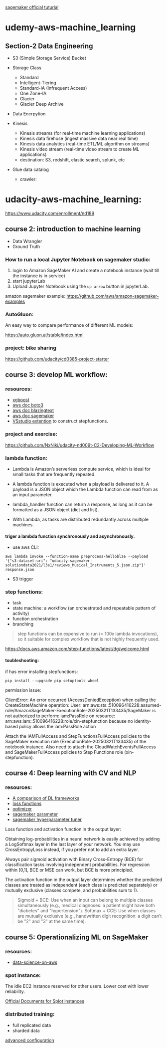 [sagemaker official tuturial](https://docs.aws.amazon.com/sagemaker/)

# udemy-aws-machine_learning

## Section-2 Data Engineering

- S3 (Simple Storage Service) Bucket
- Storage Class
  - Standard
  - Intelligent-Tiering
  - Standard-IA (Infrequent Access)
  - One Zone-IA
  - Glacier
  - Glacier Deep Archive
- Data Encrpytion
- Kinesis
  - Kinesis streams (for real-time machine learning applications)
  - Kinesis data firehose (ingest massive data near real time)
  - Kinesis data analytics (real-time ETL/ML algorithm on streams)
  - Kinesis video stream (real-time video stream to create ML applications)
  - destination: S3, redshift, elastic search, splunk, etc
 
- Glue data catalog
  - crawler:
 

# udacity-aws-machine_learning:
https://www.udacity.com/enrollment/nd189


## course 2: introduction to machine learning

- Data Wrangler
- Ground Truth

### How to run a local Jupyter Notebook on sagemaker studio:

1. login to Amazon SageMaker AI and create a notebook instance (wait till the instance is in service)
2. start jupyterLab
3. Upload Jupyter Notebook using the `up arrow` button in jupyterLab.

amazon sagemaker example: https://github.com/aws/amazon-sagemaker-examples

### AutoGluon:

An easy way to compare performance of different ML models:

https://auto.gluon.ai/stable/index.html

### project: bike sharing

https://github.com/udacity/cd0385-project-starter

## course 3: develop ML workflow:

### resources:

- [xgboost](https://xgboost.readthedocs.io/en/latest/parameter.html)
- [aws doc boto3](https://boto3.amazonaws.com/v1/documentation/api/latest/index.html)
- [aws doc blazingtext](https://docs.aws.amazon.com/sagemaker/latest/dg/blazingtext.html)
- [aws doc sagemaker](https://docs.aws.amazon.com/sagemaker/latest/dg/batch-transform.html)
- [VSstudio extention](https://marketplace.visualstudio.com/items?itemName=paulshestakov.aws-step-functions-constructor) to construct stepfunctions.


### project and exercise:

https://github.com/NxNiki/udacity-nd009t-C2-Developing-ML-Workflow

### lambda function:

- Lambda is Amazon’s serverless compute service, which is ideal for small tasks that are frequently repeated.

- A lambda function is executed when a playload is delivered to it. A payload is a JSON object which the Lambda function can read from as an input parameter.

- lambda_handler function can return a response, as long as it can be formatted as a JSON object (dict and list).

- With Lambda, as tasks are distributed redundantly across multiple machines.


#### triger a lambda function synchronously and asynchronously.

- use aws CLI:
```
aws lambda invoke --function-name preprocess-helloblze --payload '{"s3-dataset-uri": "udacity-sagemaker-solutiondata2021/l3e1/reviews_Musical_Instruments_5.json.zip"}' response.json
```
- S3 trigger


### step functions:

- task
- state machine: a workflow (an orchestrated and repeatable pattern of activity)
- function orchestration
- branching

> step functions can be expensive to run (> 100x lambda invocations), so it suitable for complex workflow that is not highly frequently used.

https://docs.aws.amazon.com/step-functions/latest/dg/welcome.html

#### toubleshooting:

if has error installing stepfunctions:
```
pip install --upgrade pip setuptools wheel
```

permission issue:

ClientError: An error occurred (AccessDeniedException) when calling the CreateStateMachine operation: User: 
arn:aws:sts::510096416228:assumed-role/AmazonSageMaker-ExecutionRole-20250321T133435/SageMaker is not authorized to
perform: iam:PassRole on resource: arn:aws:iam::510096416228:role/xin-stepfunction because no identity-based policy
allows the iam:PassRole action

Attach the IAMFullAccess and StepFunctionsFullAccess policies to the SageMaker execution role (ExecutionRole-20250321T133435) of the notebook instance.
Also need to attach the CloudWatchEventsFullAccess and SageMakerFullAccess policies to Step Functions role (xin-stepfunction).


## course 4: Deep learning with CV and NLP

### resources:

- [A comparison of DL frameworks](https://thegradient.pub/state-of-ml-frameworks-2019-pytorch-dominates-research-tensorflow-dominates-industry/)
- [loss functions](https://pytorch.org/docs/stable/nn.html#loss-functions)
- [optimizer](https://pytorch.org/docs/stable/optim.html)
- [sagemaker parameter](https://sagemaker.readthedocs.io/en/stable/api/training/parameter.html)
- [sagemaker hyperparameter tuner](https://sagemaker.readthedocs.io/en/stable/api/training/tuner.html)

Loss function and activation function in the output layer:

Obtaining log-probabilities in a neural network is easily achieved by adding a LogSoftmax layer in the last layer of your network. 
You may use CrossEntropyLoss instead, if you prefer not to add an extra layer.

Always pair sigmoid activation with Binary Cross-Entropy (BCE) for classification tasks involving independent probabilities. For regression within 
[0,1], BCE or MSE can work, but BCE is more principled.

The activation function in the output layer determines whether the predicted classes are treated as independent (each class is predicted separately) or mutually exclusive (classes compete, and probabilities sum to 1).

> Sigmoid + BCE: Use when an input can belong to multiple classes simultaneously (e.g., medical diagnoses: a patient might have both "diabetes" and "hypertension").
> Softmax + CCE: Use when classes are mutually exclusive (e.g., handwritten digit recognition: a digit can’t be "2" and "3" at the same time).



## course 5: Operationalizing ML on SageMaker

### resources:
- [data-science-on-aws](https://github.com/data-science-on-aws/data-science-on-aws)

### spot instance:
The idle EC2 instance reserved for other users. Lower cost with lower reliability.

[Official Documents for Splot instances](https://docs.aws.amazon.com/AWSEC2/latest/UserGuide/using-spot-instances.html)


### distributed training:

- full replicated data
- sharded data

[advanced configuration](https://docs.aws.amazon.com/sagemaker/latest/dg/data-parallel.html)










